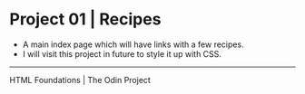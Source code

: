 # Project 01 | Recipes
- A main index page which will have links with a few recipes. 
- I will visit this project in future to style it up with CSS.

***
HTML Foundations | The Odin Project
